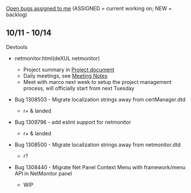[Open bugs assigned to me](https://bugzilla.mozilla.org/buglist.cgi?quicksearch=assignee%3Agasolin%40mozilla.com) (ASSIGNED = current working on; NEW = backlog)

## 10/11 - 10/14

Devtools

- netmonitor.html(deXUL netmonitor)
  - Project summary in [Project document]
  - Daily meetings, see [Meeting Notes]
  - Meet with marco next week to setup the project management process, will officially start from next Tuesday

- Bug 1308503 - Migrate localization strings away from certManager.dtd
  - r+ & landed

- Bug 1309796 - add eslint support for netmonitor
  - r+ & landed

- Bug 1308500 - Migrate localization strings away from netmonitor.dtd
  - r?

- Bug 1308440 - Migrate Net Panel Context Menu with framework/menu API in NetMonitor panel
  - WIP


[Project document]: https://docs.google.com/document/d/19lyV04YtfX9X5ev2rhFeIuQPaVApgl8qdFpe4Rw4Np4/edit
[Meeting Notes]: https://docs.google.com/document/d/1FneFiHkLMJjWFhFYI13IWlr02W5mCRsEqZQPUJHWmSU/edit#
